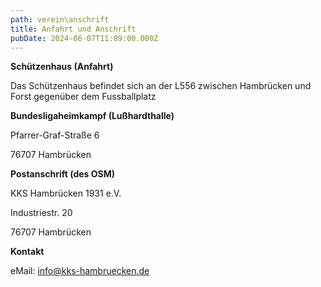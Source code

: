 ```yaml
---
path: verein\anschrift
title: Anfahrt und Anschrift
pubDate: 2024-06-07T11:09:00.000Z
---
```

**Schützenhaus (Anfahrt)**

Das Schützenhaus befindet sich an der L556 zwischen Hambrücken und Forst gegenüber dem Fussballplatz

**Bundesligaheimkampf (Lußhardthalle)**

Pfarrer-Graf-Straße 6

76707 Hambrücken

**Postanschrift (des OSM)**

KKS Hambrücken 1931 e.V.

Industriestr. 20

76707 Hambrücken

**Kontakt**

eMail: info@kks-hambruecken.de
